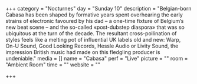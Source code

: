 +++
category = "Nocturnes"
day = "Sunday 10"
description = "Belgian-born Cabasa has been shaped by formative years spent overhearing the early strains of electronic favoured by his dad – a one-time fixture of Belgium’s new beat scene – and the so-called «post-dubstep diaspora» that was so ubiquitous at the turn of the decade. The resultant cross-pollination of styles feels like a melting pot of influential UK labels old and new: Warp, On-U Sound, Good Looking Records, Hessle Audio or Livity Sound, the impression British music had made on this fledgling producer is undeniable."
media = []
name = "Cabasa"
perf = "Live"
picture = ""
room = "Ambient Room"
time = ""
website = ""

+++
